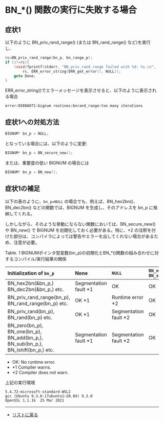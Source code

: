 # BN_*() 関数の実行に失敗する場合

## 症状1

以下のように BN_priv_rand_range() (または BN_rand_range() など)を実行し、

```c
rc=BN_priv_rand_range(bn_p, bn_range_p);
if (1!=rc){
    (void)fprintf(stderr, "BN_priv_rand_range failed with %d: %s.\n",
        rc, ERR_error_string(ERR_get_error(), NULL));
    goto Done;
}
```

ERR_error_string()でエラーメッセージを表示させると、以下のように表示される場合

```text
error:0308A071:bignum routines:bnrand_range:too many iterations
```

## 症状1への対処方法

```c
BIGNUM* bn_p = NULL;
```

となっている場合には、以下のように変更:

```c
BIGNUM* bn_p = BN_secure_new();
```

または、重要度の低い BIGNUM の場合には

```c
BIGNUM* bn_p = BN_new();
```

## 症状1の補足

以下の表のように、```bn_p=NULL``` の場合でも、例えば、BN_hex2bn()、BN_dec2bn() などの関数では、BIGNUM を生成し、そのアドレスを bn_p に格納してくれる。

しかしながら、そのような挙動にならない関数においては、BN_secure_new() や BN_new() で BIGNUM を初期化しておく必要がある。特に、\*2 の注釈を付けた部分は、コンパイラによっては警告やエラーを出してくれない場合があるため、注意が必要。

Table. 1 BIGNUMポインタ型変数(bn_p)の初期化とBN_*()関数の組み合わせに対するコンパイル/実行結果の関係

| Initialization of `bn_p` | None | `NULL` | `BN_new()` `BN_secure_new()` |
| :--- | :--- | :--- | :--- |
| BN_hex2bn(&bn_p,) BN_dec2bn(&bn_p,) etc. | Segmentation fault \*1 | OK | OK |
| BN_priv_rand_range(bn_p), BN_rand_range(bn_p) etc. | OK \*1 | Runtime error \*2 | OK  |
| BN_priv_rand(bn_p), BN_rand(bn_p) etc. | OK \*1 | Segmentation fault \*2 | OK  |
| BN_zero(bn_p), BN_one(bn_p), BN_add(bn_p,), BN_sub(bn_p,), BN_lshift(bn_p,) etc. | Segmentation fault \*1 | Segmentation fault \*2 | OK  |

- OK: No runtime error.
- \*1 Compiler warns.
- \*2 Compiler does not warn.

上記の実行環境

```text
5.4.72-microsoft-standard-WSL2
gcc (Ubuntu 9.3.0-17ubuntu1~20.04) 9.3.0
OpenSSL 1.1.1k  25 Mar 2021
```

---

- [リストに戻る](../README.md)

